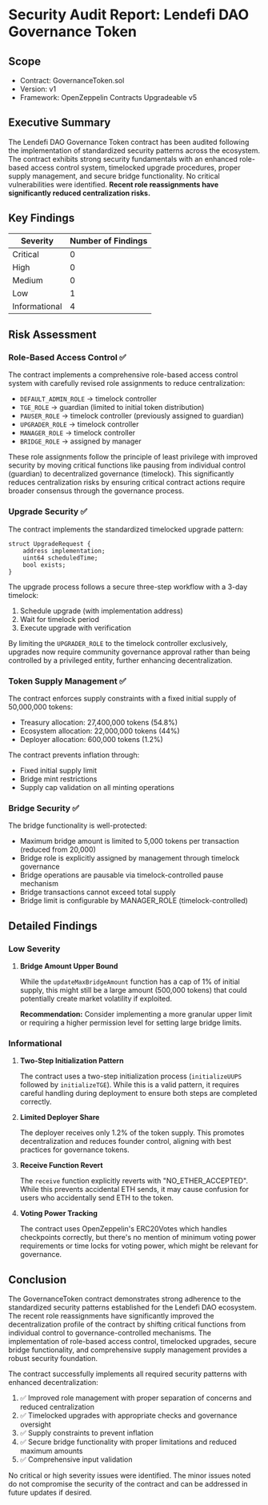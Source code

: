 # Security Audit Report: Lendefi DAO Governance Token

## Scope

- Contract: GovernanceToken.sol
- Version: v1
- Framework: OpenZeppelin Contracts Upgradeable v5

## Executive Summary

The Lendefi DAO Governance Token contract has been audited following the implementation of standardized security patterns across the ecosystem. The contract exhibits strong security fundamentals with an enhanced role-based access control system, timelocked upgrade procedures, proper supply management, and secure bridge functionality. No critical vulnerabilities were identified. **Recent role reassignments have significantly reduced centralization risks.**

## Key Findings

| Severity | Number of Findings |
|----------|-------------------|
| Critical | 0                 |
| High     | 0                 |
| Medium   | 0                 |
| Low      | 1                 |
| Informational | 4           |

## Risk Assessment

### Role-Based Access Control ✅
The contract implements a comprehensive role-based access control system with carefully revised role assignments to reduce centralization:

- `DEFAULT_ADMIN_ROLE` → timelock controller
- `TGE_ROLE` → guardian (limited to initial token distribution)
- `PAUSER_ROLE` → timelock controller (previously assigned to guardian)
- `UPGRADER_ROLE` → timelock controller
- `MANAGER_ROLE` → timelock controller
- `BRIDGE_ROLE` → assigned by manager

These role assignments follow the principle of least privilege with improved security by moving critical functions like pausing from individual control (guardian) to decentralized governance (timelock). This significantly reduces centralization risks by ensuring critical contract actions require broader consensus through the governance process.

### Upgrade Security ✅
The contract implements the standardized timelocked upgrade pattern:

```solidity
struct UpgradeRequest {
    address implementation;
    uint64 scheduledTime;
    bool exists;
}
```

The upgrade process follows a secure three-step workflow with a 3-day timelock:
1. Schedule upgrade (with implementation address)
2. Wait for timelock period
3. Execute upgrade with verification

By limiting the `UPGRADER_ROLE` to the timelock controller exclusively, upgrades now require community governance approval rather than being controlled by a privileged entity, further enhancing decentralization.

### Token Supply Management ✅
The contract enforces supply constraints with a fixed initial supply of 50,000,000 tokens:

- Treasury allocation: 27,400,000 tokens (54.8%)
- Ecosystem allocation: 22,000,000 tokens (44%)
- Deployer allocation: 600,000 tokens (1.2%)

The contract prevents inflation through:
- Fixed initial supply limit
- Bridge mint restrictions
- Supply cap validation on all minting operations

### Bridge Security ✅
The bridge functionality is well-protected:

- Maximum bridge amount is limited to 5,000 tokens per transaction (reduced from 20,000)
- Bridge role is explicitly assigned by management through timelock governance
- Bridge operations are pausable via timelock-controlled pause mechanism
- Bridge transactions cannot exceed total supply
- Bridge limit is configurable by MANAGER_ROLE (timelock-controlled)

## Detailed Findings

### Low Severity

1. **Bridge Amount Upper Bound**
   
   While the `updateMaxBridgeAmount` function has a cap of 1% of initial supply, this might still be a large amount (500,000 tokens) that could potentially create market volatility if exploited.
   
   **Recommendation:** Consider implementing a more granular upper limit or requiring a higher permission level for setting large bridge limits.

### Informational

1. **Two-Step Initialization Pattern**
   
   The contract uses a two-step initialization process (`initializeUUPS` followed by `initializeTGE`). While this is a valid pattern, it requires careful handling during deployment to ensure both steps are completed correctly.

2. **Limited Deployer Share**
   
   The deployer receives only 1.2% of the token supply. This promotes decentralization and reduces founder control, aligning with best practices for governance tokens.

3. **Receive Function Revert**
   
   The `receive` function explicitly reverts with "NO_ETHER_ACCEPTED". While this prevents accidental ETH sends, it may cause confusion for users who accidentally send ETH to the token.

4. **Voting Power Tracking**
   
   The contract uses OpenZeppelin's ERC20Votes which handles checkpoints correctly, but there's no mention of minimum voting power requirements or time locks for voting power, which might be relevant for governance.

## Conclusion

The GovernanceToken contract demonstrates strong adherence to the standardized security patterns established for the Lendefi DAO ecosystem. The recent role reassignments have significantly improved the decentralization profile of the contract by shifting critical functions from individual control to governance-controlled mechanisms. The implementation of role-based access control, timelocked upgrades, secure bridge functionality, and comprehensive supply management provides a robust security foundation.

The contract successfully implements all required security patterns with enhanced decentralization:
1. ✅ Improved role management with proper separation of concerns and reduced centralization
2. ✅ Timelocked upgrades with appropriate checks and governance oversight
3. ✅ Supply constraints to prevent inflation
4. ✅ Secure bridge functionality with proper limitations and reduced maximum amounts
5. ✅ Comprehensive input validation

No critical or high severity issues were identified. The minor issues noted do not compromise the security of the contract and can be addressed in future updates if desired.